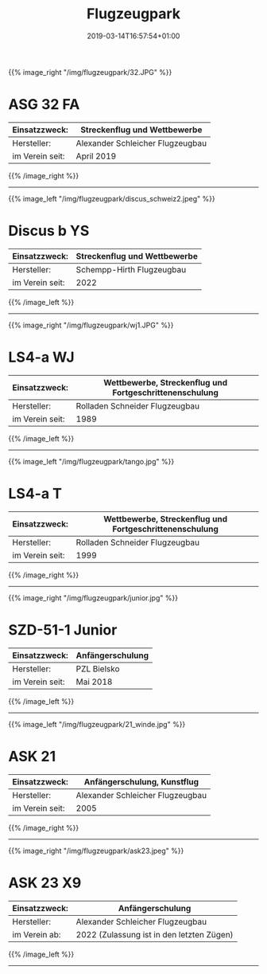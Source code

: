 ﻿---
title: "Flugzeugpark"
date: 2019-03-14T16:57:54+01:00
background: "clouds7.jpg"
draft: false
---

{{% image_right "/img/flugzeugpark/32.JPG" %}}
# ASG 32 FA
Einsatzzweck: | Streckenflug und Wettbewerbe
--- | ---
Hersteller: | Alexander Schleicher Flugzeugbau
im Verein seit: | April 2019
{{% /image_right %}}

---

{{% image_left "/img/flugzeugpark/discus_schweiz2.jpeg" %}}
# Discus b YS
Einsatzzweck: | Streckenflug und Wettbewerbe
--- | ---
Hersteller: | Schempp-Hirth Flugzeugbau
im Verein seit: | 2022
{{% /image_left %}}

---

{{% image_right "/img/flugzeugpark/wj1.JPG" %}}
# LS4-a WJ
Einsatzzweck: | Wettbewerbe, Streckenflug und Fortgeschrittenenschulung
--- | ---
Hersteller: | Rolladen Schneider Flugzeugbau
im Verein seit: | 1989
{{% /image_left %}}

---

{{% image_left "/img/flugzeugpark/tango.jpg" %}}
# LS4-a T
Einsatzzweck: | Wettbewerbe, Streckenflug und Fortgeschrittenenschulung
--- | ---
Hersteller: | Rolladen Schneider Flugzeugbau
im Verein seit: | 1999
{{% /image_right %}}

---

{{% image_right "/img/flugzeugpark/junior.jpg" %}}
# SZD-51-1 Junior
Einsatzzweck: | Anfängerschulung
--- | ---
Hersteller: | PZL Bielsko
im Verein seit: | Mai 2018
{{% /image_left %}}

---

{{% image_left "/img/flugzeugpark/21_winde.jpg" %}}
# ASK 21
Einsatzzweck: | Anfängerschulung, Kunstflug
--- | ---
Hersteller: | Alexander Schleicher Flugzeugbau
im Verein seit: | 2005
{{% /image_right %}}

---

{{% image_right "/img/flugzeugpark/ask23.jpeg" %}}
# ASK 23 X9
Einsatzzweck: | Anfängerschulung
--- | ---
Hersteller: | Alexander Schleicher Flugzeugbau
im Verein ab: | 2022 (Zulassung ist in den letzten Zügen)
{{% /image_left %}}

---
